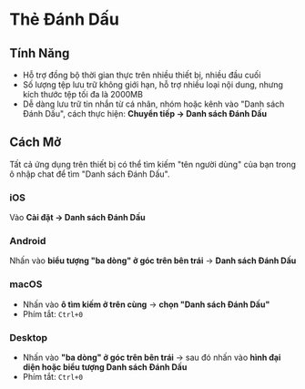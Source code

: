 # Thẻ Đánh Dấu

## Tính Năng

- Hỗ trợ đồng bộ thời gian thực trên nhiều thiết bị, nhiều đầu cuối
- Số lượng tệp lưu trữ không giới hạn, hỗ trợ nhiều loại nội dung, nhưng kích thước tệp tối đa là 2000MB
- Dễ dàng lưu trữ tin nhắn từ cá nhân, nhóm hoặc kênh vào "Danh sách Đánh Dấu", cách thực hiện: **Chuyển tiếp → Danh sách Đánh Dấu**

## Cách Mở

Tất cả ứng dụng trên thiết bị có thể tìm kiếm "tên người dùng" của bạn trong ô nhập chat để tìm "Danh sách Đánh Dấu".

### iOS

Vào **Cài đặt → Danh sách Đánh Dấu**

### Android

Nhấn vào **biểu tượng "ba dòng" ở góc trên bên trái** → **Danh sách Đánh Dấu**

### macOS

- Nhấn vào **ô tìm kiếm ở trên cùng** → **chọn "Danh sách Đánh Dấu"**
- Phím tắt: `Ctrl+0`

### Desktop

- Nhấn vào **"ba dòng" ở góc trên bên trái** → sau đó nhấn vào **hình đại diện hoặc biểu tượng Danh sách Đánh Dấu**
- Phím tắt: `Ctrl+0`